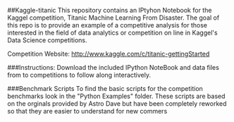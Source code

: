 ##Kaggle-titanic
This repository contains an IPtyhon Notebook for the Kaggel competition, Titanic Machine Learning From Disaster. The goal of this repo is to provide an example of a competitive analysis for those interested in the field of data analytics or competition on line in Kaggel's Data Science competitions. 


Competition Website: http://www.kaggle.com/c/titanic-gettingStarted


###Instructions:
Download the included IPython NoteBook and data files from to competitions to follow along interactively.


###Benchmark Scripts
To find the basic scripts for the competition benchmarks look in the "Python Examples" folder. These scripts are based on the orginals provided by Astro Dave but have been completely reworked so that they are easier to understand for new commers